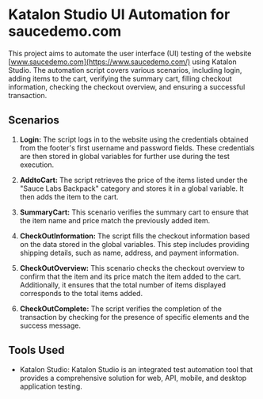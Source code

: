 # Katalon Studio UI Automation for saucedemo.com

This project aims to automate the user interface (UI) testing of the website [www.saucedemo.com](https://www.saucedemo.com/) using Katalon Studio. The automation script covers various scenarios, including login, adding items to the cart, verifying the summary cart, filling checkout information, checking the checkout overview, and ensuring a successful transaction.

## Scenarios

1. **Login:** The script logs in to the website using the credentials obtained from the footer's first username and password fields. These credentials are then stored in global variables for further use during the test execution.

2. **AddtoCart:** The script retrieves the price of the items listed under the "Sauce Labs Backpack" category and stores it in a global variable. It then adds the item to the cart.

3. **SummaryCart:** This scenario verifies the summary cart to ensure that the item name and price match the previously added item.

4. **CheckOutInformation:** The script fills the checkout information based on the data stored in the global variables. This step includes providing shipping details, such as name, address, and payment information.

5. **CheckOutOverview:** This scenario checks the checkout overview to confirm that the item and its price match the item added to the cart. Additionally, it ensures that the total number of items displayed corresponds to the total items added.

6. **CheckOutComplete:** The script verifies the completion of the transaction by checking for the presence of specific elements and the success message.

## Tools Used

- Katalon Studio: Katalon Studio is an integrated test automation tool that provides a comprehensive solution for web, API, mobile, and desktop application testing.
